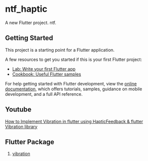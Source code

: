 # ntf_haptic

A new Flutter project. ntf.

## Getting Started

This project is a starting point for a Flutter application.

A few resources to get you started if this is your first Flutter project:

- [Lab: Write your first Flutter app](https://docs.flutter.dev/get-started/codelab)
- [Cookbook: Useful Flutter samples](https://docs.flutter.dev/cookbook)

For help getting started with Flutter development, view the
[online documentation](https://docs.flutter.dev/), which offers tutorials,
samples, guidance on mobile development, and a full API reference.

## Youtube

[How to Implement Vibration in flutter using HapticFeedback & flutter Vibration library](https://youtu.be/aE8I66qr9Qw)

## Flutter Package

1. [vibration](https://pub.dev/packages/vibration)
